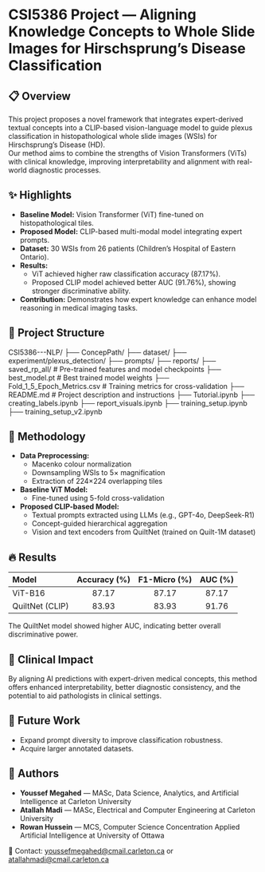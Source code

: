 # CSI5386 Project — Aligning Knowledge Concepts to Whole Slide Images for Hirschsprung’s Disease Classification

## 📋 Overview

This project proposes a novel framework that integrates expert-derived textual concepts into a CLIP-based vision-language model to guide plexus classification in histopathological whole slide images (WSIs) for Hirschsprung’s Disease (HD).  
Our method aims to combine the strengths of Vision Transformers (ViTs) with clinical knowledge, improving interpretability and alignment with real-world diagnostic processes.

## ✨ Highlights

- **Baseline Model:** Vision Transformer (ViT) fine-tuned on histopathological tiles.
- **Proposed Model:** CLIP-based multi-modal model integrating expert prompts.
- **Dataset:** 30 WSIs from 26 patients (Children’s Hospital of Eastern Ontario).
- **Results:**  
  - ViT achieved higher raw classification accuracy (87.17%).  
  - Proposed CLIP model achieved better AUC (91.76%), showing stronger discriminative ability.
- **Contribution:** Demonstrates how expert knowledge can enhance model reasoning in medical imaging tasks.

## 📂 Project Structure

CSI5386---NLP/
├── ConcepPath/
├── dataset/
├── experiment/plexus_detection/
├── prompts/
├── reports/
├── saved_rp_all/          # Pre-trained features and model checkpoints
├── best_model.pt          # Best trained model weights
├── Fold_1_5_Epoch_Metrics.csv  # Training metrics for cross-validation
├── README.md # Project description and instructions
├── Tutorial.ipynb
├── creating_labels.ipynb
├── report_visuals.ipynb
├── training_setup.ipynb
├── training_setup_v2.ipynb

## 🧪 Methodology

- **Data Preprocessing:**
  - Macenko colour normalization
  - Downsampling WSIs to 5× magnification
  - Extraction of 224×224 overlapping tiles
- **Baseline ViT Model:**
  - Fine-tuned using 5-fold cross-validation
- **Proposed CLIP-based Model:**
  - Textual prompts extracted using LLMs (e.g., GPT-4o, DeepSeek-R1)
  - Concept-guided hierarchical aggregation
  - Vision and text encoders from QuiltNet (trained on Quilt-1M dataset)

## 🔥 Results

| Model         | Accuracy (%) | F1-Micro (%) | AUC (%) |
|:--------------|:-------------:|:------------:|:-------:|
| ViT-B16        | 87.17         | 87.17        | 87.17   |
| QuiltNet (CLIP)| 83.93         | 83.93        | 91.76   |

The QuiltNet model showed higher AUC, indicating better overall discriminative power.

## 🏥 Clinical Impact

By aligning AI predictions with expert-driven medical concepts, this method offers enhanced interpretability, better diagnostic consistency, and the potential to aid pathologists in clinical settings.

## 🚀 Future Work

- Expand prompt diversity to improve classification robustness.
- Acquire larger annotated datasets.

## 🤝 Authors

- **Youssef Megahed** — MASc, Data Science, Analytics, and Artificial Intelligence at Carleton University
- **Atallah Madi** — MASc, Electrical and Computer Engineering at Carleton University
- **Rowan Hussein** — MCS, Computer Science Concentration Applied Artificial Intelligence at University of Ottawa

📧 Contact: youssefmegahed@cmail.carleton.ca or atallahmadi@cmail.carleton.ca
